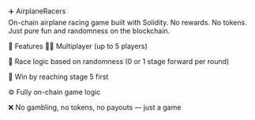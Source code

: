 ✈️ AirplaneRacers  
On-chain airplane racing game built with Solidity.
No rewards. No tokens. Just pure fun and randomness on the blockchain.  

🧩 Features
👨‍✈️ Multiplayer (up to 5 players)  

🔄 Race logic based on randomness (0 or 1 stage forward per round)

🏁 Win by reaching stage 5 first
   
⚙️ Fully on-chain game logic 
  
❌ No gambling, no tokens, no payouts — just a game  
  
